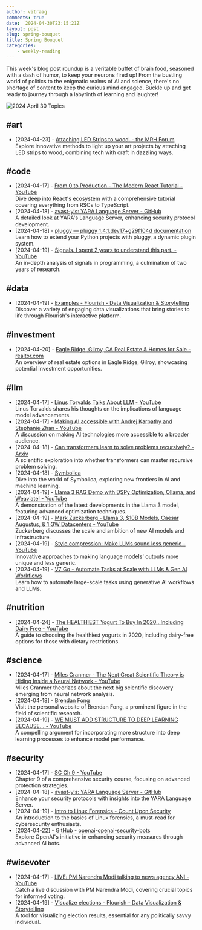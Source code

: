 ```yaml
---
author: vitraag
comments: true
date:  2024-04-30T23:15:21Z
layout: post
slug: spring-bouquet
title: Spring Bouquet
categories: 
    - weekly-reading
---
```

This week's blog post roundup is a veritable buffet of brain food, seasoned with a dash of humor, to keep your neurons fired up! From the bustling world of politics to the enigmatic realms of AI and science, there's no shortage of content to keep the curious mind engaged. Buckle up and get ready to journey through a labyrinth of learning and laughter!

![2024 April 30 Topics](https://images.unsplash.com/photo-1470240731273-7821a6eeb6bd?q=80&w=2070&auto=format&fit=crop&ixlib=rb-4.0.3&ixid=M3wxMjA3fDB8MHxwaG90by1wYWdlfHx8fGVufDB8fHx8fA%3D%3D) 

## #art
- [2024-04-23] - [Attaching LED Strips to wood. - the MRH Forum](https://forum.mrhmag.com/post/attaching-led-stripsto-wood-12213665)  
  Explore innovative methods to light up your art projects by attaching LED strips to wood, combining tech with craft in dazzling ways.

## #code
- [2024-04-17] - [From 0 to Production - The Modern React Tutorial - YouTube](https://www.youtube.com/watch?v=d5x0JCZbAJs)  
  Dive deep into React's ecosystem with a comprehensive tutorial covering everything from RSCs to TypeScript.
- [2024-04-18] - [avast-yls: YARA Language Server - GitHub](https://github.com/avast/yls)  
  A detailed look at YARA's Language Server, enhancing security protocol development.
- [2024-04-18] - [pluggy — pluggy 1.4.1.dev17+g29f104d documentation](https://pluggy.readthedocs.io/en/latest/)  
  Learn how to extend your Python projects with pluggy, a dynamic plugin system.
- [2024-04-19] - [Signals. I spent 2 years to understand this part. - YouTube](https://www.youtube.com/watch?v=d0gS5TXarXc)  
  An in-depth analysis of signals in programming, a culmination of two years of research.

## #data
- [2024-04-19] - [Examples - Flourish - Data Visualization & Storytelling](https://flourish.studio/examples/)  
  Discover a variety of engaging data visualizations that bring stories to life through Flourish's interactive platform.

## #investment
- [2024-04-20] - [Eagle Ridge, Gilroy, CA Real Estate & Homes for Sale - realtor.com](https://www.realtor.com/realestateandhomes-search/Eagle-Ridge_Gilroy_CA)  
  An overview of real estate options in Eagle Ridge, Gilroy, showcasing potential investment opportunities.

## #llm
- [2024-04-17] - [Linus Torvalds Talks About LLM - YouTube](https://www.youtube.com/watch?v=w7-gJicosyA&t=5s)  
  Linus Torvalds shares his thoughts on the implications of language model advancements.
- [2024-04-17] - [Making AI accessible with Andrej Karpathy and Stephanie Zhan - YouTube](https://www.youtube.com/watch?v=c3b-JASoPi0)  
  A discussion on making AI technologies more accessible to a broader audience.
- [2024-04-18] - [Can transformers learn to solve problems recursively? - Arxiv](https://arxiv.org/pdf/2305.14699.pdf)  
  A scientific exploration into whether transformers can master recursive problem solving.
- [2024-04-18] - [Symbolica](https://symbolica.ai/)  
  Dive into the world of Symbolica, exploring new frontiers in AI and machine learning.
- [2024-04-19] - [Llama 3 RAG Demo with DSPy Optimization, Ollama, and Weaviate! - YouTube](https://www.youtube.com/watch?v=1h3_h8t3L14)  
  A demonstration of the latest developments in the Llama 3 model, featuring advanced optimization techniques.
- [2024-04-19] - [Mark Zuckerberg - Llama 3, $10B Models, Caesar Augustus, & 1 GW Datacenters - YouTube](https://www.youtube.com/watch?v=bc6uFV9CJGg)  
  Zuckerberg discusses the scale and ambition of new AI models and infrastructure.
- [2024-04-19] - [Style compression: Make LLMs sound less generic - YouTube](https://www.youtube.com/watch?v=1_8TN66yIT4)  
  Innovative approaches to making language models' outputs more unique and less generic.
- [2024-04-19] - [V7 Go - Automate Tasks at Scale with LLMs & Gen AI Workflows](https://www.v7labs.com/go)  
  Learn how to automate large-scale tasks using generative AI workflows and LLMs.

## #nutrition
- [2024-04-24] - [The HEALTHIEST Yogurt To Buy In 2020...Including Dairy Free - YouTube](https://m.youtube.com/watch?v=bq4_gBdtf-0&si=DeEe0EYB99m03gFo)  
  A guide to choosing the healthiest yogurts in 2020, including dairy-free options for those with dietary restrictions.

## #science
- [2024-04-17] - [Miles Cranmer - The Next Great Scientific Theory is Hiding Inside a Neural Network - YouTube](https://www.youtube.com/watch?v=fk2r8y5TfNY&t=10s)  
  Miles Cranmer theorizes about the next big scientific discovery emerging from neural network analysis.
- [2024-04-18] - [Brendan Fong](http://www.brendanfong.com/)  
  Visit the personal website of Brendan Fong, a prominent figure in the field of scientific research.
- [2024-04-19] - [WE MUST ADD STRUCTURE TO DEEP LEARNING BECAUSE... - YouTube](https://www.youtube.com/watch?v=rie-9AEhYdY&t=5835s)  
  A compelling argument for incorporating more structure into deep learning processes to enhance model performance.

## #security
- [2024-04-17] - [SC Ch 9 - YouTube](https://www.youtube.com/watch?v=-YxmUlGtm_A&t=876s)  
  Chapter 9 of a comprehensive security course, focusing on advanced protection strategies.
- [2024-04-18] - [avast-yls: YARA Language Server - GitHub](https://github.com/avast/yls)  
  Enhance your security protocols with insights into the YARA Language Server.
- [2024-04-19] - [Intro to Linux Forensics - Count Upon Security](https://countuponsecurity.com/2017/04/12/intro-to-linux-forensics/)  
  An introduction to the basics of Linux forensics, a must-read for cybersecurity enthusiasts.
- [2024-04-22] - [GitHub - openai-openai-security-bots](https://github.com/openai/openai-security-bots)  
  Explore OpenAI's initiative in enhancing security measures through advanced AI bots.

## #wisevoter
- [2024-04-17] - [LIVE: PM Narendra Modi talking to news agency ANI - YouTube](https://www.youtube.com/watch?v=3KcOLPGXvXM)  
  Catch a live discussion with PM Narendra Modi, covering crucial topics for informed voting.
- [2024-04-19] - [Visualize elections - Flourish - Data Visualization & Storytelling](https://flourish.studio/resources/elections/)  
  A tool for visualizing election results, essential for any politically savvy individual.
